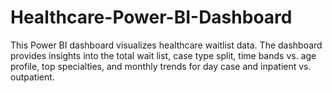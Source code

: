 # Healthcare-Power-BI-Dashboard
This Power BI dashboard visualizes healthcare waitlist data. The dashboard provides insights into the total wait list, case type split, time bands vs. age profile, top specialties, and monthly trends for day case and inpatient vs. outpatient.
